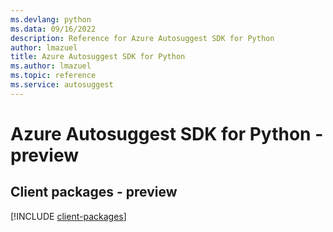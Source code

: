 ```yaml
---
ms.devlang: python
ms.data: 09/16/2022
description: Reference for Azure Autosuggest SDK for Python
author: lmazuel
title: Azure Autosuggest SDK for Python
ms.author: lmazuel
ms.topic: reference
ms.service: autosuggest
---
```

# Azure Autosuggest SDK for Python - preview

## Client packages - preview
[!INCLUDE [client-packages](autosuggest-client-index.md)]
